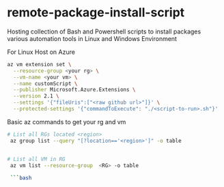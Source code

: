 # remote-package-install-script
Hosting collection of Bash and Powershell scripts to install packages various automation tools in Linux and Windows Environment 


For Linux Host on Azure 
```bash
az vm extension set \
  --resource-group <your rg> \
  --vm-name <your vm> \
  --name customScript \
  --publisher Microsoft.Azure.Extensions \
  --version 2.1 \
  --settings '{"fileUris":["<raw github url>"]}' \
  --protected-settings '{"commandToExecute": "./<script-to-run>.sh"}'
```

Basic az commands to get your rg and vm
```bash
# List all RGs located <region>
 az group list --query "[?location=='<region>']" -o table


# List all VM in RG
 az vm list --resource-group  <RG> -o table
 
 ```bash
